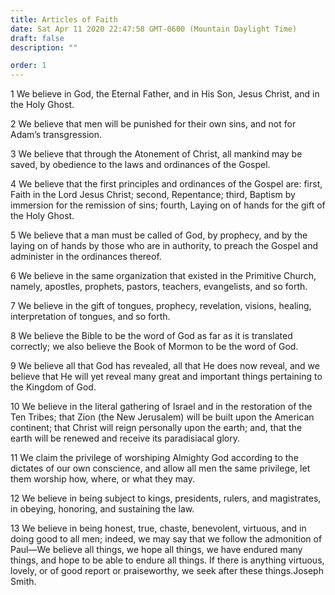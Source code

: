 ```yaml
---
title: Articles of Faith
date: Sat Apr 11 2020 22:47:58 GMT-0600 (Mountain Daylight Time)
draft: false
description: ""

order: 1
---
```

    
1 We believe in God, the Eternal Father, and in His Son, Jesus Christ, and in the Holy Ghost.

2 We believe that men will be punished for their own sins, and not for Adam’s transgression.

3 We believe that through the Atonement of Christ, all mankind may be saved, by obedience to the laws and ordinances of the Gospel.

4 We believe that the first principles and ordinances of the Gospel are: first, Faith in the Lord Jesus Christ; second, Repentance; third, Baptism by immersion for the remission of sins; fourth, Laying on of hands for the gift of the Holy Ghost.

5 We believe that a man must be called of God, by prophecy, and by the laying on of hands by those who are in authority, to preach the Gospel and administer in the ordinances thereof.

6 We believe in the same organization that existed in the Primitive Church, namely, apostles, prophets, pastors, teachers, evangelists, and so forth.

7 We believe in the gift of tongues, prophecy, revelation, visions, healing, interpretation of tongues, and so forth.

8 We believe the Bible to be the word of God as far as it is translated correctly; we also believe the Book of Mormon to be the word of God.

9 We believe all that God has revealed, all that He does now reveal, and we believe that He will yet reveal many great and important things pertaining to the Kingdom of God.

10 We believe in the literal gathering of Israel and in the restoration of the Ten Tribes; that Zion (the New Jerusalem) will be built upon the American continent; that Christ will reign personally upon the earth; and, that the earth will be renewed and receive its paradisiacal glory.

11 We claim the privilege of worshiping Almighty God according to the dictates of our own conscience, and allow all men the same privilege, let them worship how, where, or what they may.

12 We believe in being subject to kings, presidents, rulers, and magistrates, in obeying, honoring, and sustaining the law.

13 We believe in being honest, true, chaste, benevolent, virtuous, and in doing good to all men; indeed, we may say that we follow the admonition of Paul—We believe all things, we hope all things, we have endured many things, and hope to be able to endure all things. If there is anything virtuous, lovely, or of good report or praiseworthy, we seek after these things.Joseph Smith.
